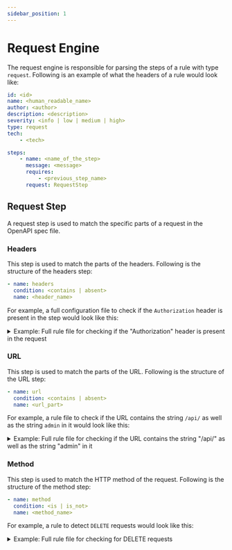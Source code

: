 ```yaml
---
sidebar_position: 1
---
```


# Request Engine

The request engine is responsible for parsing the steps of a rule with type `request`. Following is an example of what the headers of a rule would look like:

```yaml
id: <id>
name: <human_readable_name>
author: <author>
description: <description>
severity: <info | low | medium | high>
type: request
tech: 
    - <tech>

steps:
    - name: <name_of_the_step>
      message: <message>
      requires:
          - <previous_step_name>
      request: RequestStep
```

## Request Step

A request step is used to match the specific parts of a request in the OpenAPI spec file.

### Headers

This step is used to match the parts of the headers. Following is the structure of the headers step:

```yaml
- name: headers
  condition: <contains | absent>
  name: <header_name>
```

For example, a full configuration file to check if the `Authorization` header is present in the step would look like this:

<details>
<summary>Example: Full rule file for checking if the "Authorization" header is present in the request</summary>

```yaml
id: missing_authorization_header
name: Missing Authorization Header
author: shriyanss
description: Check if the "Authorization" header is present in the request
tech: next
severity: medium
type: request

steps:
    - name: check_auth_header
      message: Authorization header is not present
      request:
          type: headers
          condition: absent
          name: Authorization
```

</details>

### URL

This step is used to match the parts of the URL. Following is the structure of the URL step:

```yaml
- name: url
  condition: <contains | absent>
  name: <url_part>
```

For example, a rule file to check if the URL contains the string `/api/` as well as the string `admin` in it would look like this:

<details>
<summary>Example: Full rule file for checking if the URL contains the string "/api/" as well as the string "admin" in it</summary>

```yaml
id: admin_api
name: Detect Admin API endpoints
author: shriyanss
description: Detect endpoints that have both "admin" and "api" in the path
severity: info
type: request
tech: next

steps:
    - name: check_api
      message: API endpoint detected
      request:
          type: url
          condition: contains
          name: "/api/"
    - name: check_admin
      message: Admin API endpoint detected
      request:
          type: url
          condition: contains
          name: "admin"
```

</details>

### Method

This step is used to match the HTTP method of the request. Following is the structure of the method step:

```yaml
- name: method
  condition: <is | is_not>
  name: <method_name>
```

For example, a rule to detect `DELETE` requests would look like this:

<details>
<summary>Example: Full rule file for checking for DELETE requests</summary>

```yaml
id: delete_request_detected
name: Detect DELETE requests
author: shriyanss
description: Detects if a request uses the DELETE method.
severity: info
type: request
tech: all

steps:
    - name: check_delete_method
      message: DELETE method detected
      request:
          type: method
          condition: is
          name: delete
```

</details>
